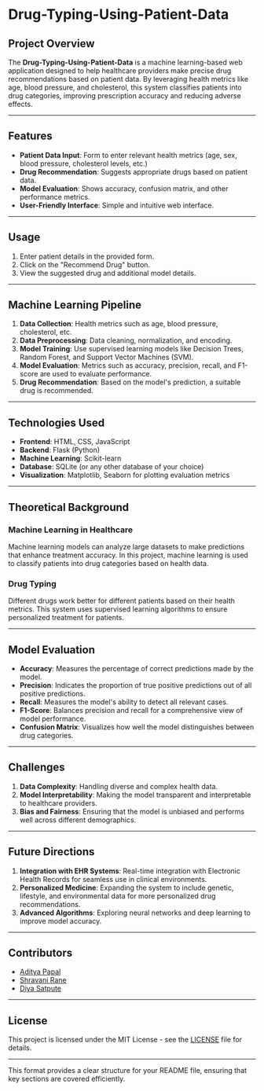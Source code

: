# **Drug-Typing-Using-Patient-Data**

## **Project Overview**
The **Drug-Typing-Using-Patient-Data** is a machine learning-based web application designed to help healthcare providers make precise drug recommendations based on patient data. By leveraging health metrics like age, blood pressure, and cholesterol, this system classifies patients into drug categories, improving prescription accuracy and reducing adverse effects.

---

## **Features**
- **Patient Data Input**: Form to enter relevant health metrics (age, sex, blood pressure, cholesterol levels, etc.)
- **Drug Recommendation**: Suggests appropriate drugs based on patient data.
- **Model Evaluation**: Shows accuracy, confusion matrix, and other performance metrics.
- **User-Friendly Interface**: Simple and intuitive web interface.

---

## **Usage**
1. Enter patient details in the provided form.
2. Click on the "Recommend Drug" button.
3. View the suggested drug and additional model details.

---

## **Machine Learning Pipeline**
1. **Data Collection**: Health metrics such as age, blood pressure, cholesterol, etc.
2. **Data Preprocessing**: Data cleaning, normalization, and encoding.
3. **Model Training**: Use supervised learning models like Decision Trees, Random Forest, and Support Vector Machines (SVM).
4. **Model Evaluation**: Metrics such as accuracy, precision, recall, and F1-score are used to evaluate performance.
5. **Drug Recommendation**: Based on the model's prediction, a suitable drug is recommended.

---

## **Technologies Used**
- **Frontend**: HTML, CSS, JavaScript
- **Backend**: Flask (Python)
- **Machine Learning**: Scikit-learn
- **Database**: SQLite (or any other database of your choice)
- **Visualization**: Matplotlib, Seaborn for plotting evaluation metrics

---

## **Theoretical Background**
### Machine Learning in Healthcare
Machine learning models can analyze large datasets to make predictions that enhance treatment accuracy. In this project, machine learning is used to classify patients into drug categories based on health data.

### Drug Typing
Different drugs work better for different patients based on their health metrics. This system uses supervised learning algorithms to ensure personalized treatment for patients.

---

## **Model Evaluation**
- **Accuracy**: Measures the percentage of correct predictions made by the model.
- **Precision**: Indicates the proportion of true positive predictions out of all positive predictions.
- **Recall**: Measures the model's ability to detect all relevant cases.
- **F1-Score**: Balances precision and recall for a comprehensive view of model performance.
- **Confusion Matrix**: Visualizes how well the model distinguishes between drug categories.

---

## **Challenges**
1. **Data Complexity**: Handling diverse and complex health data.
2. **Model Interpretability**: Making the model transparent and interpretable to healthcare providers.
3. **Bias and Fairness**: Ensuring that the model is unbiased and performs well across different demographics.

---

## **Future Directions**
1. **Integration with EHR Systems**: Real-time integration with Electronic Health Records for seamless use in clinical environments.
2. **Personalized Medicine**: Expanding the system to include genetic, lifestyle, and environmental data for more personalized drug recommendations.
3. **Advanced Algorithms**: Exploring neural networks and deep learning to improve model accuracy.

---

## **Contributors**
- [Aditya Papal](https://github.com/AdityaPapal)
- [Shravani Rane](https://github.com/srane1903)
- [Diya Satpute](https://github.com/Diya1911) 

---

## **License**
This project is licensed under the MIT License - see the [LICENSE](LICENSE) file for details.

---

This format provides a clear structure for your README file, ensuring that key sections are covered efficiently.
